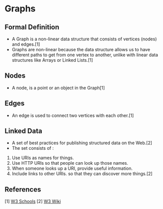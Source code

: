 # Graphs

##  Formal Definition 
* A Graph is a non-linear data structure that consists of vertices (nodes) and edges.[1]
* Graphs are non-linear because the data structure allows us to have different paths to get from one vertex to another, unlike with linear data structures like Arrays or Linked Lists.[1]

##  Nodes 
* A node, is a point or an object in the Graph[1]

##  Edges 
* An edge is used to connect two vertices with each other.[1]

##  Linked Data 
* A set of best practices for publishing structured data on the Web.[2]
* The set consists of :
1. Use URIs as names for things.
2. Use HTTP URIs so that people can look up those names.
3. When someone looks up a URI, provide useful information.
4. Include links to other URIs. so that they can discover more things.[2]

## References
[1] [W3 Schools](https://www.w3schools.com/dsa/dsa_theory_graphs.php)
[2] [W3 Wiki](https://www.w3.org/wiki/LinkedData)


